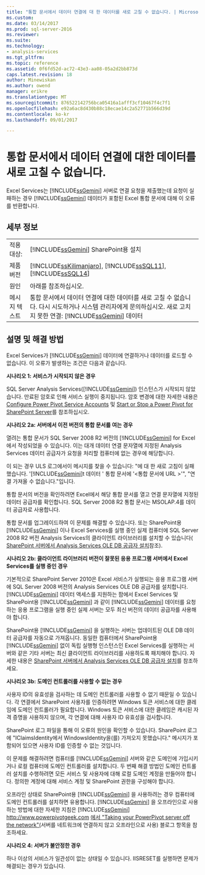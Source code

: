 ```yaml
---
title: "통합 문서에서 데이터 연결에 대 한 데이터를 새로 고칠 수 없습니다. | Microsoft Docs"
ms.custom: 
ms.date: 03/14/2017
ms.prod: sql-server-2016
ms.reviewer: 
ms.suite: 
ms.technology:
- analysis-services
ms.tgt_pltfrm: 
ms.topic: reference
ms.assetid: 0f6fd52d-ac72-43e3-aa08-05a2d2bb873d
caps.latest.revision: 18
author: Minewiskan
ms.author: owend
manager: erikre
ms.translationtype: MT
ms.sourcegitcommit: 876522142756bca05416a1afff3cf10467f4c7f1
ms.openlocfilehash: e92a6ac8d430b88c18ecae14c2a52771b566d39d
ms.contentlocale: ko-kr
ms.lasthandoff: 09/01/2017

---
```

# <a name="unable-to-refresh-data-for-a-data-connection-in-the-workbook"></a>통합 문서에서 데이터 연결에 대한 데이터를 새로 고칠 수 없습니다.
  Excel Services는 [!INCLUDE[ssGemini](../../includes/ssgemini-md.md)] 서버로 연결 요청을 제출했는데 요청이 실패하는 경우 [!INCLUDE[ssGemini](../../includes/ssgemini-md.md)] 데이터가 포함된 Excel 통합 문서에 대해 이 오류를 반환합니다.  
  
## <a name="details"></a>세부 정보  
  
|||  
|-|-|  
|적용 대상:|[!INCLUDE[ssGemini](../../includes/ssgemini-md.md)] SharePoint용 설치|  
|제품 버전|[!INCLUDE[ssKilimanjaro](../../includes/sskilimanjaro-md.md)], [!INCLUDE[ssSQL11](../../includes/sssql11-md.md)], [!INCLUDE[ssSQL14](../../includes/sssql14-md.md)]|  
|원인|아래를 참조하십시오.|  
|메시지 텍스트|통합 문서에서 데이터 연결에 대한 데이터를 새로 고칠 수 없습니다. 다시 시도하거나 시스템 관리자에게 문의하십시오. 새로 고치지 못한 연결: [!INCLUDE[ssGemini](../../includes/ssgemini-md.md)] 데이터|  
  
## <a name="explanation-and-resolution"></a>설명 및 해결 방법  
 Excel Services가 [!INCLUDE[ssGemini](../../includes/ssgemini-md.md)] 데이터에 연결하거나 데이터를 로드할 수 없습니다. 이 오류가 발생하는 조건은 다음과 같습니다.  
  
 **시나리오 1: 서비스가 시작되지 않은 경우**  
  
 SQL Server Analysis Services([!INCLUDE[ssGemini](../../includes/ssgemini-md.md)]) 인스턴스가 시작되지 않았습니다. 만료된 암호로 인해 서비스 실행이 중지됩니다. 암호 변경에 대한 자세한 내용은 [Configure Power Pivot Service Accounts](../../analysis-services/power-pivot-sharepoint/configure-power-pivot-service-accounts.md) 및 [Start or Stop a Power Pivot for SharePoint Server](../../analysis-services/power-pivot-sharepoint/start-or-stop-a-power-pivot-for-sharepoint-server.md)를 참조하십시오.  
  
 **시나리오 2a: 서버에서 이전 버전의 통합 문서를 여는 경우**  
  
 열려는 통합 문서가 SQL Server 2008 R2 버전의 [!INCLUDE[ssGemini](../../includes/ssgemini-md.md)] for Excel에서 작성되었을 수 있습니다. 이는 대개 데이터 연결 문자열에 지정된 Analysis Services 데이터 공급자가 요청을 처리할 컴퓨터에 없는 경우에 해당합니다.  
  
 이 되는 경우 ULS 로그에서이 메시지를 찾을 수 있습니다: "에 대 한 새로 고침이 실패 했습니다. '[!INCLUDE[ssGemini](../../includes/ssgemini-md.md)]t 데이터 ' 통합 문서에 '\<통합 문서에 URL >'", "연결 가져올 수 없습니다."입니다.  
  
 통합 문서의 버전을 확인하려면 Excel에서 해당 통합 문서를 열고 연결 문자열에 지정된 데이터 공급자를 확인합니다. SQL Server 2008 R2 통합 문서는 MSOLAP.4를 데이터 공급자로 사용합니다.  
  
 통합 문서를 업그레이드하여 이 문제를 해결할 수 있습니다. 또는 SharePoint용 [!INCLUDE[ssGemini](../../includes/ssgemini-md.md)] 이나 Excel Services를 실행 중인 실제 컴퓨터에 SQL Server 2008 R2 버전 Analysis Services의 클라이언트 라이브러리를 설치할 수 있습니다( [SharePoint 서버에서 Analysis Services OLE DB 공급자 설치](http://msdn.microsoft.com/en-us/2c62daf9-1f2d-4508-a497-af62360ee859)참조).  
  
 **시나리오 2b: 클라이언트 라이브러리 버전이 잘못된 응용 프로그램 서버에서 Excel Services를 실행 중인 경우**  
  
 기본적으로 SharePoint Server 2010은 Excel 서비스가 실행되는 응용 프로그램 서버에 SQL Server 2008 버전의 Analysis Services OLE DB 공급자를 설치합니다. [!INCLUDE[ssGemini](../../includes/ssgemini-md.md)] 데이터 액세스를 지원하는 팜에서 Excel Services 및 SharePoint용 [!INCLUDE[ssGemini](../../includes/ssgemini-md.md)] 과 같이 [!INCLUDE[ssGemini](../../includes/ssgemini-md.md)] 데이터를 요청하는 응용 프로그램을 실행 중인 실제 서버는 모두 최신 버전의 데이터 공급자를 사용해야 합니다.  
  
 SharePoint용 [!INCLUDE[ssGemini](../../includes/ssgemini-md.md)] 을 실행하는 서버는 업데이트된 OLE DB 데이터 공급자를 자동으로 가져옵니다. 동일한 컴퓨터에서 SharePoint용 [!INCLUDE[ssGemini](../../includes/ssgemini-md.md)] 없이 독립 실행형 인스턴스인 Excel Services를 실행하는 서버와 같은 기타 서버는 최신 클라이언트 라이브러리를 사용하도록 패치해야 합니다. 자세한 내용은 [SharePoint 서버에서 Analysis Services OLE DB 공급자 설치](http://msdn.microsoft.com/en-us/2c62daf9-1f2d-4508-a497-af62360ee859)를 참조하세요.  
  
 **시나리오 3b: 도메인 컨트롤러를 사용할 수 없는 경우**  
  
 사용자 ID의 유효성을 검사하는 데 도메인 컨트롤러를 사용할 수 없기 때문일 수 있습니다. 각 연결에서 SharePoint 사용자를 인증하려면 Windows 토큰 서비스에 대한 클레임에 도메인 컨트롤러가 필요합니다. Windows 토큰 서비스에 대한 클레임은 캐시된 자격 증명을 사용하지 않으며, 각 연결에 대해 사용자 ID 유효성을 검사합니다.  
  
 SharePoint 로그 파일을 통해 이 오류의 원인을 확인할 수 있습니다. SharePoint 로그에 "IClaimsIdentity에서 WindowsIdentity을(를) 가져오지 못했습니다." 메시지가 포함되어 있으면 사용자 ID를 인증할 수 없는 것입니다.  
  
 이 문제를 해결하려면 컴퓨터를 [!INCLUDE[ssGemini](../../includes/ssgemini-md.md)] 서버와 같은 도메인에 가입시키거나 로컬 컴퓨터에 도메인 컨트롤러를 설치합니다. 두 번째 해결 방법인 도메인 컨트롤러 설치를 수행하려면 모든 서비스 및 사용자에 대해 로컬 도메인 계정을 만들어야 합니다. 정의한 계정에 대해 서비스 계정 및 SharePoint 권한을 구성해야 합니다.  
  
 오프라인 상태로 SharePoint용 [!INCLUDE[ssGemini](../../includes/ssgemini-md.md)] 을 사용하려는 경우 컴퓨터에 도메인 컨트롤러를 설치하면 유용합니다. [!INCLUDE[ssGemini](../../includes/ssgemini-md.md)] 을 오프라인으로 사용하는 방법에 대한 자세한 지침은 [!INCLUDE[ssGemini](../../includes/ssgemini-md.md)] http://www.powerpivotgeek.com [에서 "Taking your PowerPivot server off the network"(](http://go.microsoft.com/fwlink/?LinkId=184241)서버를 네트워크에 연결하지 않고 오프라인으로 사용) 블로그 항목을 참조하세요.  
  
 **시나리오 4: 서버가 불안정한 경우**  
  
 하나 이상의 서비스가 일관성이 없는 상태일 수 있습니다. IISRESET를 실행하면 문제가 해결되는 경우가 있습니다.  
  
  
